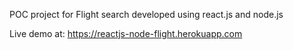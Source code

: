 
POC project for Flight search developed using react.js and node.js

Live demo at: https://reactjs-node-flight.herokuapp.com

